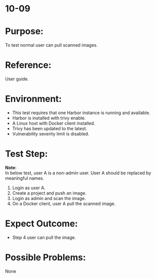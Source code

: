 10-09  
=======
# Purpose:
To test normal user can pull scanned images.  

# Reference:
User guide.  

# Environment:
* This test requires that one Harbor instance is running and available.  
* Harbor is installed with trivy enable.  
* A Linux host with Docker client installed.  
* Trivy has been updated to the latest.  
* Vulnerability severity limit is disabled.  

# Test Step:
**Note**:  
In below test, user A is a non-admin user. User A should be replaced by meaningful names.  

1. Login as user A. 
2. Create a project and push an image. 
3. Login as admin and scan the image.  
4. On a Docker client, user A pull the scanned image.  

# Expect Outcome:
* Step 4 user can pull the image.  

# Possible Problems:
None
